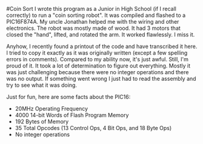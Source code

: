 #Coin Sort
I wrote this program as a Junior in High School (if I recall correctly) to run a "coin sorting robot". It was compiled and flashed to a PIC16F874A. My uncle Jonathan helped me with the wiring and other electronics. The robot was mostly made of wood. It had 3 motors that closed the "hand", lifted, and rotated the arm. It worked flawlessly. I miss it.

Anyhow, I recently found a printout of the code and have transcribed it here. I tried to copy it exactly as it was originally written (except a few spelling errors in comments). Compared to my ability now, it's just awful. Still, I'm proud of it. It took a lot of determination to figure out everything. Mostly it was just challenging because there were no integer operations and there was no output. If something went wrong I just had to read the assembly and try to see what it was doing.

Just for fun, here are some facts about the PIC16:

- 20MHz Operating Frequency
- 4000 14-bit Words of Flash Program Memory
- 192 Bytes of Memory
- 35 Total Opcodes (13 Control Ops, 4 Bit Ops, and 18 Byte Ops)
- No integer operations
